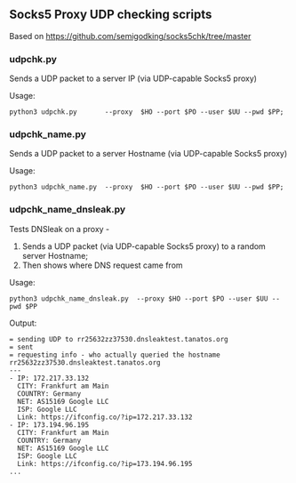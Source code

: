 
## Socks5 Proxy UDP checking scripts

Based on https://github.com/semigodking/socks5chk/tree/master

### udpchk.py

Sends a UDP packet to a server IP  (via UDP-capable Socks5 proxy)

Usage:

```
python3 udpchk.py       --proxy  $HO --port $PO --user $UU --pwd $PP;
```
### udpchk_name.py

Sends a UDP packet to a server Hostname (via UDP-capable Socks5 proxy)

Usage: 

```
python3 udpchk_name.py  --proxy  $HO --port $PO --user $UU --pwd $PP;
```

### udpchk_name_dnsleak.py

Tests DNSleak on a proxy - 

1. Sends a UDP packet (via UDP-capable Socks5 proxy) to a random server Hostname; 
2. Then shows where DNS request came from


Usage: 

```
python3 udpchk_name_dnsleak.py  --proxy $HO --port $PO --user $UU --pwd $PP
```

Output:

```
= sending UDP to rr25632zz37530.dnsleaktest.tanatos.org
= sent
= requesting info - who actually queried the hostname rr25632zz37530.dnsleaktest.tanatos.org
---
- IP: 172.217.33.132
  CITY: Frankfurt am Main
  COUNTRY: Germany
  NET: AS15169 Google LLC
  ISP: Google LLC
  Link: https://ifconfig.co/?ip=172.217.33.132
- IP: 173.194.96.195
  CITY: Frankfurt am Main
  COUNTRY: Germany
  NET: AS15169 Google LLC
  ISP: Google LLC
  Link: https://ifconfig.co/?ip=173.194.96.195
...
```

